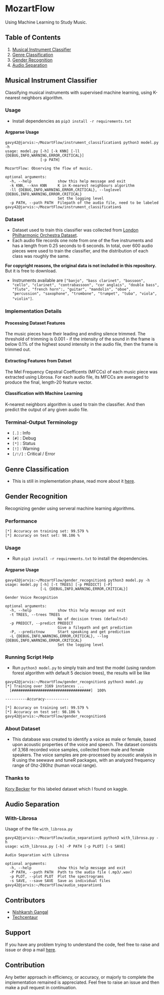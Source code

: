 # MozartFlow
Using Machine Learning to Study Music.

## Table of Contents
1. [Musical Instrument Classifier](#one)
2. [Genre Classification](#two)
3. [Gender Recognition](#three)
4. [Audio Separation](#four)

## <a id="one"></a> Musical Instrument Classifier


Classifying musical instruments with supervised machine learning, using K-nearest neighbors algorithm.

### Usage
- Install dependencies as `pip3 install -r requirements.txt`

#### Argparse Usage

```console
gavy42@jarvis:~/MozartFlow/instrument_classification$ python3 model.py -h
usage: model.py [-h] [-k KNN] [-ll {DEBUG,INFO,WARNING,ERROR,CRITICAL}]
                [-p PATH]

MozartFlow: Observing the flow of music.

optional arguments:
  -h, --help            show this help message and exit
  -k KNN, --knn KNN     K in K-nearest neighbours algorithm
  -ll {DEBUG,INFO,WARNING,ERROR,CRITICAL}, --loglevel {DEBUG,INFO,WARNING,ERROR,CRITICAL}
                        Set the logging level
  -p PATH, --path PATH  Filepath of the audio file, need to be labeled
gavy42@jarvis:~/MozartFlow/instrument_classification$ 
```

### Dataset

- Dataset used to train this classifier was collected from [London Philharmonic Orchestra Dataset](http://www.philharmonia.co.uk/explore/sound_samples).
- Each audio file records one note from one of the five instruments and has a length from 0.25 seconds to 6 seconds. In total, over 600 audio pieces were used to train the classifier, and the distribution of each class was roughly the same. 

**For copyright reasons, the original data is not included in this repository.** But it is free to download.

- Instruments available are `["banjo", "bass clarinet", "bassoon", "cello", "clarinet", "contrabassoon", "cor anglais", "double bass", "flute", "french horn":, "guitar", "mandolin", "oboe", "percussion", "saxophone", "trombone", "trumpet", "tuba", "viola", "violin"]`.

### Implementation Details

#### Processing Dataset Features
The music pieces have their leading and ending silence trimmed. The threshold of trimming is 0.001 - if the intensity of the sound in the frame is below 0.1% of the highest sound intensity in the audio file, then the frame is trimmed out.


#### Extracting Features from Datset
The Mel Frequency Cepstral Coefficents (MFCCs) of each music piece was extracted using Librosa. For each audio file, its MFCCs are averaged to produce the final, length-20 feature vector.


#### Classification with Machine Learning
K-nearest neighbors algorithm is used to train the classifier. And then predict the output of any given audio file.


### Terminal-Output Terminology
- ```[.]``` : Info
- ```[#]``` : Debug
- ```[*]``` : Status
- ```[!]``` : Warning
- ```[/!/]``` : Critical / Error

## <a id="two"></a> Genre Classification
- This is still in implementation phase, read more about it [here](https://github.com/techcentaur/MozartFlow/tree/master/genre_classification).

## <a id="three"></a> Gender Recognition
Recognizing gender using serveral machine learning algorithms.

### Performance
```console
[*] Accuracy on training set: 99.579 %
[*] Accuracy on test set: 98.106 %
```

### Usage

- Run `pip3 install -r requirements.txt` to install the dependencies.

#### Argparse Usage
```console
gavy42@jarvis:~/MozartFlow/gender_recognition$ python3 model.py -h
usage: model.py [-h] [-t TREES] [-p PREDICT] [-P]
                [-L {DEBUG,INFO,WARNING,ERROR,CRITICAL}]

Gender Voice Recognition

optional arguments:
  -h, --help            show this help message and exit
  -t TREES, --trees TREES
                        No of decision trees (default=5)
  -p PREDICT, --predict PREDICT
                        Give a filepath and get prediction
  -P, --predictnow      Start speaking and get prediction
  -L {DEBUG,INFO,WARNING,ERROR,CRITICAL}, --log {DEBUG,INFO,WARNING,ERROR,CRITICAL}
                        Set the logging level
```

### Running Script Help

- Run `python3 model.py` to simply train and test the model (using random forest algorithm with default 5 decision trees), the results will be like
```console
gavy42@jarvis:~/MozartFlow/gender_recognition$ python3 model.py
[*] Training over 3169 instances ...
  [####################################]  100%

----------Accuracy-----------

[*] Accuracy on training set: 99.579 %
[*] Accuracy on test set: 98.106 %
gavy42@jarvis:~/MozartFlow/gender_recognition$
``` 

### About Dataset
- This database was created to identify a voice as male or female, based upon acoustic properties of the voice and speech. The dataset consists of 3,168 recorded voice samples, collected from male and female speakers. The voice samples are pre-processed by acoustic analysis in R using the seewave and tuneR packages, with an analyzed frequency range of 0hz-280hz (human vocal range).

### Thanks to

[Kory Becker](https://www.kaggle.com/primaryobjects/voicegender) for this labeled dataset which I found on kaggle.

## <a id="four"></a> Audio Separation

### With-Librosa
Usage of the file `with_librosa.py`

```console
gavy42@jarvis:~/MozartFlow/audio_separation$ python3 with_librosa.py -h
usage: with_librosa.py [-h] -P PATH [-p PLOT] [-s SAVE]

Audio Separation with Librosa

optional arguments:
  -h, --help            show this help message and exit
  -P PATH, --path PATH  Path to the audio file (.mp3/.wav)
  -p PLOT, --plot PLOT  Plot the spectrograms
  -s SAVE, --save SAVE  Save as individual files
gavy42@jarvis:~/MozartFlow/audio_separation$
```

## Contributors
- [Nishkarsh Gangal](https://github.com/Nishkarsh5)
- [Techcentaur](https://github.com/techcentaur)

## Support
If you have any problem trying to understand the code, feel free to raise and issue or drop a mail [here](mailto:ankit03june@gmail.com).

## Contribution
Any better approach in efficiency, or accuracy, or majorly to complete the implementation remained is appreciated. Feel free to raise an issue and then make a pull request in continuation.